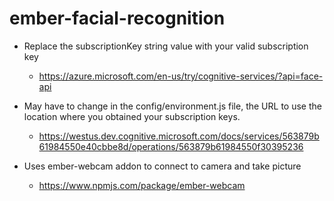 # ember-facial-recognition

* Replace the subscriptionKey string value with your valid subscription key
    * https://azure.microsoft.com/en-us/try/cognitive-services/?api=face-api
 
* May have to change in the config/environment.js file, the URL to use the location where you obtained your subscription keys.
  * https://westus.dev.cognitive.microsoft.com/docs/services/563879b61984550e40cbbe8d/operations/563879b61984550f30395236
  
* Uses ember-webcam addon to connect to camera and take picture 
  * https://www.npmjs.com/package/ember-webcam
